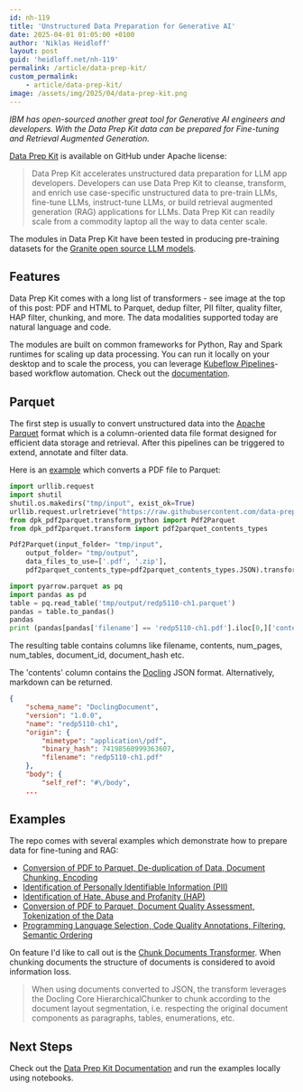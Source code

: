 ```yaml
---
id: nh-119
title: 'Unstructured Data Preparation for Generative AI'
date: 2025-04-01 01:05:00 +0100
author: 'Niklas Heidloff'
layout: post
guid: 'heidloff.net/nh-119'
permalink: /article/data-prep-kit/
custom_permalink:
    - article/data-prep-kit/
image: /assets/img/2025/04/data-prep-kit.png
---
```


*IBM has open-sourced another great tool for Generative AI engineers and developers. With the Data Prep Kit data can be prepared for Fine-tuning and Retrieval Augmented Generation.*

[Data Prep Kit](https://github.com/data-prep-kit/data-prep-kit) is available on GitHub under Apache license:

> Data Prep Kit accelerates unstructured data preparation for LLM app developers. Developers can use Data Prep Kit to cleanse, transform, and enrich use case-specific unstructured data to pre-train LLMs, fine-tune LLMs, instruct-tune LLMs, or build retrieval augmented generation (RAG) applications for LLMs. Data Prep Kit can readily scale from a commodity laptop all the way to data center scale.

The modules in Data Prep Kit have been tested in producing pre-training datasets for the [Granite open source LLM models](https://huggingface.co/ibm-granite).

## Features

Data Prep Kit comes with a long list of transformers - see image at the top of this post: PDF and HTML to Parquet, dedup filter, PII filter, quality filter, HAP filter, chunking, and more. The data modalities supported today are natural language and code.

The modules are built on common frameworks for Python, Ray and Spark runtimes for scaling up data processing. You can run it locally on your desktop and to scale the process, you can leverage [Kubeflow Pipelines](https://www.kubeflow.org/docs/components/pipelines/overview/)-based workflow automation. Check out the [documentation](https://data-prep-kit.github.io/data-prep-kit/data-processing-lib/doc/ray-runtime/).

## Parquet

The first step is usually to convert unstructured data into the [Apache Parquet](https://parquet.apache.org/) format which is a column-oriented data file format designed for efficient data storage and retrieval. After this pipelines can be triggered to extend, annotate and filter data.

Here is an [example](http://localhost:8888/notebooks/notebooks/Run_your_first_transform_colab.ipynb) which converts a PDF file to Parquet:

```python
import urllib.request
import shutil
shutil.os.makedirs("tmp/input", exist_ok=True)
urllib.request.urlretrieve("https://raw.githubusercontent.com/data-prep-kit/data-prep-kit/dev/transforms/language/pdf2parquet/test-data/input/redp5110-ch1.pdf", "tmp/input/redp5110-ch1.pdf")
from dpk_pdf2parquet.transform_python import Pdf2Parquet
from dpk_pdf2parquet.transform import pdf2parquet_contents_types

Pdf2Parquet(input_folder= "tmp/input", 
    output_folder= "tmp/output", 
    data_files_to_use=['.pdf', '.zip'],
    pdf2parquet_contents_type=pdf2parquet_contents_types.JSON).transform()

import pyarrow.parquet as pq
import pandas as pd
table = pq.read_table('tmp/output/redp5110-ch1.parquet')
pandas = table.to_pandas()
pandas
print (pandas[pandas['filename'] == 'redp5110-ch1.pdf'].iloc[0,]['contents'])
```

The resulting table contains columns like filename, contents, num_pages, num_tables, document_id, document_hash etc.

The 'contents' column contains the [Docling](https://docling-project.github.io/docling/concepts/docling_document/) JSON format. Alternatively, markdown can be returned.

```json
{
    "schema_name": "DoclingDocument",
    "version": "1.0.0",
    "name": "redp5110-ch1",
    "origin": {
        "mimetype": "application\/pdf",
        "binary_hash": 74198560999363607,
        "filename": "redp5110-ch1.pdf"
    },
    "body": {
        "self_ref": "#\/body",
    ...
```

## Examples

The repo comes with several examples which demonstrate how to prepare data for fine-tuning and RAG:

* [Conversion of PDF to Parquet, De-duplication of Data, Document Chunking, Encoding](https://github.com/data-prep-kit/data-prep-kit/blob/dev/examples/notebooks/rag-pdf-1/rag_1_dpk_process_python.ipynb)
* [Identification of Personally Identifiable Information (PII)](https://github.com/data-prep-kit/data-prep-kit/blob/dev/examples/notebooks/PII/Run_your_first_PII_redactor_transform.ipynb)
* [Identification of Hate, Abuse and Profanity (HAP)](https://github.com/data-prep-kit/data-prep-kit/blob/dev/examples/notebooks/hap/generate_hap_score_csv.ipynb)
* [Conversion of PDF to Parquet, Document Quality Assessment, Tokenization of the Data](https://github.com/data-prep-kit/data-prep-kit/blob/dev/examples/notebooks/fine%20tuning/language/fine-tune-language.ipynb)
* [Programming Language Selection, Code Quality Annotations, Filtering, Semantic Ordering](https://github.com/data-prep-kit/data-prep-kit/blob/dev/examples/notebooks/fine%20tuning/code/sample-notebook.ipynb)

On feature I'd like to call out is the [Chunk Documents Transformer](https://data-prep-kit.github.io/data-prep-kit/transforms/language/doc_chunk/). When chunking documents the structure of documents is considered to avoid information loss.

> When using documents converted to JSON, the transform leverages the Docling Core HierarchicalChunker to chunk according to the document layout segmentation, i.e. respecting the original document components as paragraphs, tables, enumerations, etc.

## Next Steps

Check out the [Data Prep Kit Documentation](https://data-prep-kit.github.io/data-prep-kit/data-processing-lib/doc/overview/) and run the examples locally using notebooks.